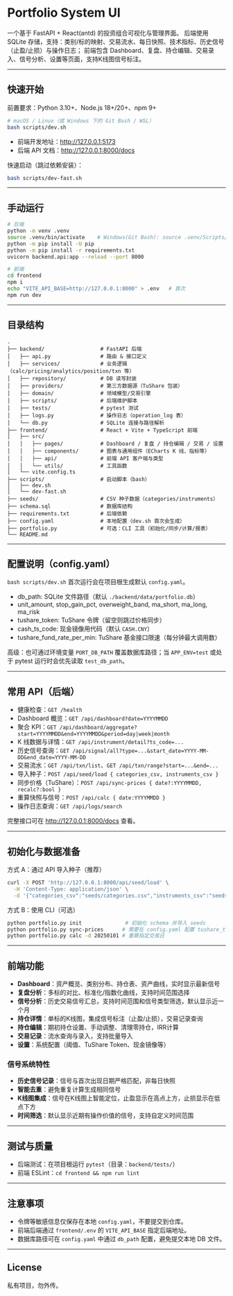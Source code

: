 # Portfolio System UI

一个基于 FastAPI + React(antd) 的投资组合可视化与管理界面。
后端使用 SQLite 存储，支持：类别/标的映射、交易流水、每日快照、技术指标、历史信号（止盈/止损）与操作日志；
前端包含 Dashboard、复盘、持仓编辑、交易录入、信号分析、设置等页面，支持K线图信号标注。

---

## 快速开始

前置要求：Python 3.10+、Node.js 18+/20+、npm 9+

```bash
# macOS / Linux（或 Windows 下的 Git Bash / WSL）
bash scripts/dev.sh
```

- 前端开发地址：http://127.0.0.1:5173
- 后端 API 文档：http://127.0.0.1:8000/docs

快速启动（跳过依赖安装）：

```bash
bash scripts/dev-fast.sh
```

---

## 手动运行

```bash
# 后端
python -m venv .venv
source .venv/bin/activate    # Windows(Git Bash): source .venv/Scripts/activate
python -m pip install -U pip
python -m pip install -r requirements.txt
uvicorn backend.api:app --reload --port 8000

# 前端
cd frontend
npm i
echo "VITE_API_BASE=http://127.0.0.1:8000" > .env   # 首次
npm run dev
```

---

## 目录结构

```
.
├── backend/                  # FastAPI 后端
│   ├── api.py                # 路由 & 接口定义
│   ├── services/             # 业务逻辑（calc/pricing/analytics/position/txn 等）
│   ├── repository/           # DB 读写封装
│   ├── providers/            # 第三方数据源（TuShare 包装）
│   ├── domain/               # 领域模型/交易引擎
│   ├── scripts/              # 后端维护脚本
│   ├── tests/                # pytest 测试
│   ├── logs.py               # 操作日志（operation_log 表）
│   └── db.py                 # SQLite 连接与路径解析
├── frontend/                 # React + Vite + TypeScript 前端
│   ├── src/
│   │   ├── pages/            # Dashboard / 复盘 / 持仓编辑 / 交易 / 设置
│   │   ├── components/       # 图表与通用组件（ECharts K 线、指标等）
│   │   ├── api/              # 前端 API 客户端与类型
│   │   └── utils/            # 工具函数
│   └── vite.config.ts
├── scripts/                  # 启动脚本（bash）
│   ├── dev.sh
│   └── dev-fast.sh
├── seeds/                    # CSV 种子数据（categories/instruments）
├── schema.sql                # 数据库结构
├── requirements.txt          # 后端依赖
├── config.yaml               # 本地配置（dev.sh 首次会生成）
├── portfolio.py              # 可选：CLI 工具（初始化/同步/计算/报表）
└── README.md
```

---

## 配置说明（config.yaml）

`bash scripts/dev.sh` 首次运行会在项目根生成默认 `config.yaml`。

- db_path: SQLite 文件路径（默认 `./backend/data/portfolio.db`）
- unit_amount, stop_gain_pct, overweight_band, ma_short, ma_long, ma_risk
- tushare_token: TuShare 令牌（留空则跳过价格同步）
- cash_ts_code: 现金镜像用代码（默认 `CASH.CNY`）
- tushare_fund_rate_per_min: TuShare 基金接口限速（每分钟最大调用数）

高级：也可通过环境变量 `PORT_DB_PATH` 覆盖数据库路径；当 `APP_ENV=test` 或处于 pytest 运行时会优先读取 `test_db_path`。

---

## 常用 API（后端）

- 健康检查：`GET /health`
- Dashboard 概览：`GET /api/dashboard?date=YYYYMMDD`
- 聚合 KPI：`GET /api/dashboard/aggregate?start=YYYYMMDD&end=YYYYMMDD&period=day|week|month`
- K 线数据与详情：`GET /api/instrument/detail?ts_code=...`
- 历史信号查询：`GET /api/signal/all?type=...&start_date=YYYY-MM-DD&end_date=YYYY-MM-DD`
- 交易流水：`GET /api/txn/list`、`GET /api/txn/range?start=...&end=...`
- 导入种子：`POST /api/seed/load { categories_csv, instruments_csv }`
- 同步价格（TuShare）：`POST /api/sync-prices { date?:YYYYMMDD, recalc?:bool }`
- 重算快照与信号：`POST /api/calc { date:YYYYMMDD }`
- 操作日志查询：`GET /api/logs/search`

完整接口可在 http://127.0.0.1:8000/docs 查看。

---

## 初始化与数据准备

方式 A：通过 API 导入种子（推荐）

```bash
curl -X POST 'http://127.0.0.1:8000/api/seed/load' \
  -H 'Content-Type: application/json' \
  -d '{"categories_csv":"seeds/categories.csv","instruments_csv":"seeds/instruments.csv"}'
```

方式 B：使用 CLI（可选）

```bash
python portfolio.py init              # 初始化 schema 并导入 seeds
python portfolio.py sync-prices      # 需要在 config.yaml 配置 tushare_token
python portfolio.py calc -d 20250101 # 重算指定交易日
```

---

## 前端功能

- **Dashboard**：资产概览、类别分布、持仓表、资产曲线，实时显示最新信号
- **复盘分析**：多标的对比、标准化/指数化曲线，支持时间范围选择
- **信号分析**：历史交易信号汇总，支持时间范围和信号类型筛选，默认显示近一个月
- **持仓详情**：单标的K线图，集成信号标注（止盈/止损），交易记录查询
- **持仓编辑**：期初持仓设置、手动调整、清理零持仓，IRR计算
- **交易记录**：流水查询与录入，支持批量导入
- **设置**：系统配置（阈值、TuShare Token、现金镜像等）

### 信号系统特性
- **历史信号记录**：信号与首次出现日期严格匹配，非每日快照
- **智能去重**：避免重复计算生成相同信号
- **K线图集成**：信号在K线图上智能定位，止盈显示在高点上方，止损显示在低点下方
- **时间筛选**：默认显示近期有操作价值的信号，支持自定义时间范围

---

## 测试与质量

- 后端测试：在项目根运行 `pytest`（目录：`backend/tests/`）
- 前端 ESLint：`cd frontend && npm run lint`

---

## 注意事项

- 令牌等敏感信息仅保存在本地 `config.yaml`，不要提交到仓库。
- 前端后端通过 `frontend/.env` 的 `VITE_API_BASE` 指定后端地址。
- 数据库路径可在 `config.yaml` 中通过 `db_path` 配置，避免提交本地 DB 文件。

---

## License

私有项目，勿外传。

